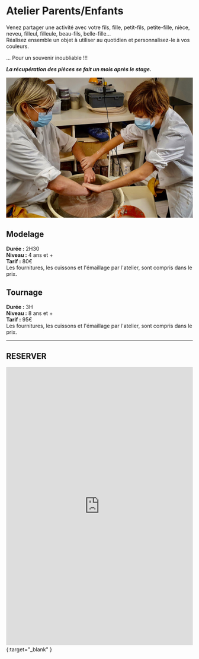 # Atelier Parents/Enfants
Venez partager une activité avec votre fils, fille, petit-fils, petite-fille, nièce, neveu, filleul, filleule, beau-fils, belle-fille...  
Réalisez ensemble un objet à utiliser au quotidien et personnalisez-le à vos couleurs.  

... Pour un souvenir inoubliable !!!  


**_La récupération des pièces se fait un mois après le stage._**

<img src="/images/parents-enfants-tournage-stages-poterie-fansdeterre-ceramique-colombes-paris.jpeg" class="image-horiz">
 
## Modelage  
**Durée :** 2H30  
**Niveau :** 4 ans et +  
**Tarif :** 80€  
Les fournitures, les cuissons et l'émaillage par l'atelier, sont compris dans le prix.  


## Tournage  
**Durée :** 3H  
**Niveau :** 8 ans et +  
**Tarif :** 95€  
Les fournitures, les cuissons et l'émaillage par l'atelier, sont compris dans le prix.  

---

## RESERVER  
<iframe id="haWidget" allowtransparency="true" scrolling="auto" src="https://www.helloasso.com/associations/fans-de-terre/evenements/stages-parents-enfants-2020-2021/widget" style="width: 100%; height: 750px; border: none;"></iframe>{:target="_blank" }  




